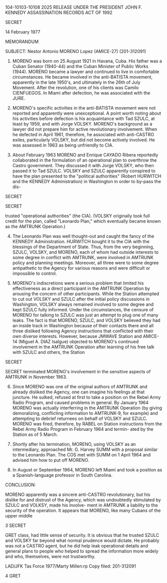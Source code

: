 104-10103-10108 2025 RELEASE UNDER THE PRESIDENT JOHN F. KENNEDY ASSASSINATION RECORDS ACT OF 1992

SECRET

14 February 1977

MEMORANDUM

SUBJECT: Nestor Antonio MORENO Lopez (AMICE-27) (201-312091)

1. MORENO was born on 25 August 1921 in Havana, Cuba.
His father was a Cuban Senator (1940-44) and the Cuban Minister
of Public Works (1944). MORENO became a lawyer and continued
to live in comfortable circumstances. He became involved in
the anti-BATISTA movement, apparently in the late 1950's, and
ultimately in the 26th of July Movement. After the revolution,
one of his clients was Camilo CIENFUEGOS. In Miami after
defection, he was associated with the JURE.

2. MORENO's specific activities in the anti-BATISTA
movement were not reported and apparently were unexceptional.
A point worth noting about his activities before defection is
his acquaintance with Tad SZULC, at least by 1959, and with
Jorge VOLSKY. MORENO's background as a lawyer did not prepare
him for active revolutionary involvement. When he defected in
April 1961, therefore, he associated with anti-CASTRO exiles,
particularly VOLSKY, but did not become actively involved.
He was assessed in 1963 as being unfriendly to CIA.

3. About February 1963 MORENO and Enrique CAYADO Ribera
reportedly collaborated in the formulation of an operational
plan to overthrow the Castro government. They discussed it
with Jorge VOLSKY, who then passed it to Tad SZULC. VOLSKY
and SZULC apparently conspired to have the plan presented to
the "political authorities" (Robert HURWITCH and the KENNEDY
Administration) in Washington in order to by-pass the dis-

SECRET

SECRET

trusted "operational authorities" (the CIA). (VOLSKY
originally took full credit for the plan, called "Leonardo
Plan," which eventually became known as the AMTRUNK Operation.)

4. The Leonardo Plan was well thought-out and caught the
fancy of the KENNEDY Administration. HURWITCH bought it to
the CIA with the blessings of the Department of State. Thus,
from the very beginning, SZULC, VOLSKY, and MORENO, each of
whom had outside interests to some degree in conflict with
AMTRUNK, were involved in AMTRUNK policy and planning meetings.
Moreover, all three were to some degree antipathetic to the
Agency for various reasons and were difficult or impossible
to control.

5. MORENO's indiscretions were a serious problem that
limited his effectiveness as a direct participant in the AMTRUNK
Operation by arousing the concern of other participants.
While
the Station attempted to cut out VOLSKY and SZULC after the
initial policy discussions in Washington, VOLSKY always remained
involved to some degree and kept SZULC fully informed. Under
the circumstances, the censure of MORENO for talking to SZULC
was just an attempt to plug one of many leaks. The fact is
that MORENO, SZULC, and VOLSKY believed they had an inside
track in Washington because of their contacts there and all
three disliked following Agency instructions that conflicted
with their own diverse interests. However, because JMWAVE
Station and AMICE-14 (Miguel A. DIAZ Isalgue) objected to
MORENO's continued involvement in the AMTRUNK Operation after
learning of his free talk with SZULC and others, the Station

SECRET

SECRET
terminated MORENO's involvement in the sensitive aspects
of AMTRUNK in November 1963.

6. Since MORENO was one of the original authors of
AMTRUNK and already disliked the Agency, one can imagine his
feelings at that juncture. He sulked, refused at first to
take a position on the Rebel Army Radio Program, and caused
problems in general. By January 1964 MORENO was actually
interferring in the AMTRUNK Operation (by giving demoralizing,
conflicting information to AMTRUNK-9, for example) and
attempting to debrief returnees on behalf of VOLSKY and SZULC.
MORENO was fired, therefore, by RABEL on Station instructions
from the Rebel Army Radio Program in February 1964 and termin-
ated by the Station as of 5 March.

7. Shortly after his termination, MORENO, using VOLSKY
as an intermediary, approached Mr. G. Harvey SUMM with a
proposal similar to the Leonardo Plan. The COS met with SUMM
on 1 April 1964 and advised him how to put off MORENO.

8. In August or September 1964, MORENO left Miami and
took a position as a Spanish-language professor in South
Carolina.

CONCLUSION:

MORENO apparently was a sincere anti-CASTRO revolutionary,
but his dislike for and distrust of the Agency, which was
undoubtedly stimulated by SZULC and VOLKSY, made his involve-
ment in AMTRUNK a liability to the security of the operation.
It appears that MORENO, like many Cubans of the upper middle

3
SECRET

GRET
class, had little sense of security. It is obvious that he
trusted SZULC and VOLSKY far beyond what normal prudence
would dictate. He probably was not a CASTRO agent, but he
did help leak operational details and general plans to
people who helped to spread the information more widely and
who, themselves, were not trustworthy.

LAD/JFK Tas Force 1977/Marty Millen:rp
Copy filed: 201-312091

4
GRET
